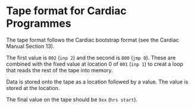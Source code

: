 # Tape format for Cardiac Programmes

The tape format follows the Cardiac bootstrap format (see the Cardiac Manual Section 13).

The first value is `002` (`inp 2`) and the second is `800` (`jmp 0`). These are combined 
with the fixed value at location 0 of `001` (`inp 1`) to creat a loop that reads the rest of the tape into memory.

Data is stored onto the tape as a location followed by a value. The value is stored at the location.

The final value on the tape should be `9xx` (`hrs start`).
